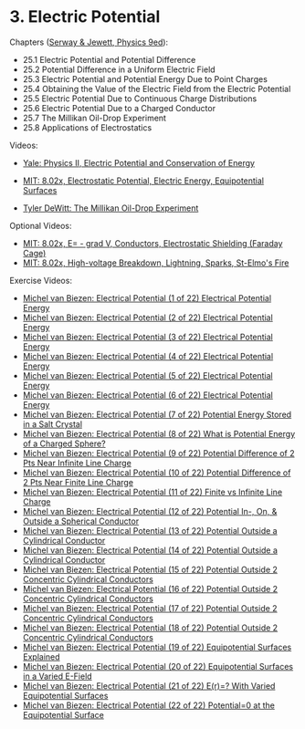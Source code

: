 # 3. Electric Potential

Chapters ([Serway & Jewett, Physics 9ed](https://annas-archive.org/md5/076b2e7e2084a32914bcb8ca29d04f4d)):
- 25.1 Electric Potential and Potential Difference
- 25.2 Potential Difference in a Uniform Electric Field
- 25.3 Electric Potential and Potential Energy Due to Point Charges
- 25.4 Obtaining the Value of the Electric Field from the Electric Potential
- 25.5 Electric Potential Due to Continuous Charge Distributions
- 25.6 Electric Potential Due to a Charged Conductor
- 25.7 The Millikan Oil-Drop Experiment
- 25.8 Applications of Electrostatics

Videos:
- [Yale: Physics II, Electric Potential and Conservation of Energy](https://www.youtube.com/watch?v=uA_hXjJ2Ts8&list=PLD07B2225BB40E582&index=5)
<!---->
- [MIT: 8.02x, Electrostatic Potential, Electric Energy, Equipotential Surfaces](https://www.youtube.com/watch?v=QpVxj3XrLgk&list=PLyQSN7X0ro2314mKyUiOILaOC2hk6Pc3j&index=5)
<!---->
- [Tyler DeWitt: The Millikan Oil-Drop Experiment](https://www.youtube.com/watch?v=2HhaQtvICe8)

Optional Videos:
- [MIT: 8.02x, E= - grad V, Conductors, Electrostatic Shielding (Faraday Cage)](https://www.youtube.com/watch?v=JhV-GOS4y8g&list=PLyQSN7X0ro2314mKyUiOILaOC2hk6Pc3j&index=6)
- [MIT: 8.02x, High-voltage Breakdown, Lightning, Sparks, St-Elmo's Fire](https://www.youtube.com/watch?v=ww0XJUqFHXU&list=PLyQSN7X0ro2314mKyUiOILaOC2hk6Pc3j&index=7)

Exercise Videos:
- [Michel van Biezen: Electrical Potential (1 of 22) Electrical Potential Energy](https://www.youtube.com/watch?v=eZPmIKneSBk)
- [Michel van Biezen: Electrical Potential (2 of 22) Electrical Potential Energy](https://www.youtube.com/watch?v=z-4monRooN4)
- [Michel van Biezen: Electrical Potential (3 of 22) Electrical Potential Energy](https://www.youtube.com/watch?v=zM7Cz1sQj9c)
- [Michel van Biezen: Electrical Potential (4 of 22) Electrical Potential Energy](https://www.youtube.com/watch?v=PBLgN4e8NFQ)
- [Michel van Biezen: Electrical Potential (5 of 22) Electrical Potential Energy](https://www.youtube.com/watch?v=SzxFuiTUyaI)
- [Michel van Biezen: Electrical Potential (6 of 22) Electrical Potential Energy](https://www.youtube.com/watch?v=y8vGuA6k6so)
- [Michel van Biezen: Electrical Potential (7 of 22) Potential Energy Stored in a Salt Crystal](https://www.youtube.com/watch?v=GVD0nomDI8s)
- [Michel van Biezen: Electrical Potential (8 of 22) What is Potential Energy of a Charged Sphere?](https://www.youtube.com/watch?v=O6_UfHxLpnQ)
- [Michel van Biezen: Electrical Potential (9 of 22) Potential Difference of 2 Pts Near Infinite Line Charge](https://www.youtube.com/watch?v=ujANn_-NNj8)
- [Michel van Biezen: Electrical Potential (10 of 22) Potential Difference of 2 Pts Near Finite Line Charge](https://www.youtube.com/watch?v=g_HkDIbdHz8)
- [Michel van Biezen: Electrical Potential (11 of 22) Finite vs Infinite Line Charge](https://www.youtube.com/watch?v=pdWzWzgrPj0)
- [Michel van Biezen: Electrical Potential (12 of 22) Potential In-, On, & Outside a Spherical Conductor](https://www.youtube.com/watch?v=R5Q87dbv5bQ)
- [Michel van Biezen: Electrical Potential (13 of 22) Potential Outside a Cylindrical Conductor](https://www.youtube.com/watch?v=_PTMtKexn50)
- [Michel van Biezen: Electrical Potential (14 of 22) Potential Outside a Cylindrical Conductor](https://www.youtube.com/watch?v=zYm8UlNcFAo)
- [Michel van Biezen: Electrical Potential (15 of 22) Potential Outside 2 Concentric Cylindrical Conductors](https://www.youtube.com/watch?v=hJPWs0Gf2SU)
- [Michel van Biezen: Electrical Potential (16 of 22) Potential Outside 2 Concentric Cylindrical Conductors](https://www.youtube.com/watch?v=jykaCWhtBKs)
- [Michel van Biezen: Electrical Potential (17 of 22) Potential Outside 2 Concentric Cylindrical Conductors](https://www.youtube.com/watch?v=PWSWJJOUHJk)
- [Michel van Biezen: Electrical Potential (18 of 22) Potential Outside 2 Concentric Cylindrical Conductors](https://www.youtube.com/watch?v=ExpsqsYvwhU)
- [Michel van Biezen: Electrical Potential (19 of 22) Equipotential Surfaces Explained](https://www.youtube.com/watch?v=gLd_YdFsGiY)
- [Michel van Biezen: Electrical Potential (20 of 22) Equipotential Surfaces in a Varied E-Field](https://www.youtube.com/watch?v=_AmP0altZQo)
- [Michel van Biezen: Electrical Potential (21 of 22) E(r)=? With Varied Equipotential Surfaces](https://www.youtube.com/watch?v=jsk7lixFqHY)
- [Michel van Biezen: Electrical Potential (22 of 22) Potential=0 at the Equipotential Surface](https://www.youtube.com/watch?v=w89oacy1k5s)